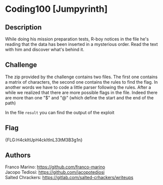# Coding100 [Jumpyrinth]

## Description
While doing his mission preparation tests, R-boy notices  in the file he's reading that the data has been inserted in a  mysterious order. Read the text with him and discover what's behind it.

## Challenge
The zip provided by the challenge contains two files. The first one contains a matrix of characters, the second one contains the rules to find the flag. In another words we have to code a little parser following the rules. After a while we realized that there are more possible flags in the file. Indeed there are more than one "$" and "@" (which define the start and the end of the path)

In the file `result` you can find the output of the exploit

## Flag
{FLG:H4ckItUpH4ckItInL33tM3B3g1n}

## Authors
Franco Marino:  https://github.com/franco-marino  
Jacopo Tediosi: https://github.com/jacopotediosi  
Salted Chrackers: https://gitlab.com/salted-crhackers/writeups
